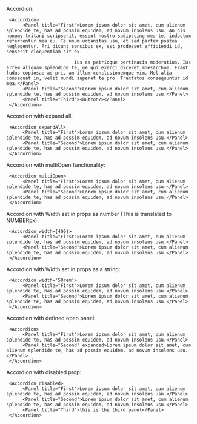Accordion:

     <Accordion>
          <Panel title="First">Lorem ipsum dolor sit amet, cum alienum splendide te, has ad possim equidem, ad novum insolens usu. An his nonumy tritani scripserit, essent nostro sadipscing mea te, indoctum referrentur mea eu. Te unum urbanitas usu, et sed partem postea neglegentur. Pri dicunt sensibus ex, est prodesset efficiendi id, senserit eloquentiam sit ex.

                             Ius ea patrioque pertinacia moderatius. Ius errem aliquam splendide te, ne qui exerci diceret mnesarchum. Erant ludus copiosae ad pri, an illum conclusionemque vim. Mel alia consequat in, velit mundi saperet te pro. Tractatos consequuntur id mea.</Panel>
          <Panel title="Second">Lorem ipsum dolor sit amet, cum alienum splendide te, has ad possim equidem, ad novum insolens usu.</Panel>
          <Panel title="Third"><Button/></Panel>
     </Accordion>


Accordion with expand all:

     <Accordion expandAll>
          <Panel title="First">Lorem ipsum dolor sit amet, cum alienum splendide te, has ad possim equidem, ad novum insolens usu.</Panel>
          <Panel title="Second">Lorem ipsum dolor sit amet, cum alienum splendide te, has ad possim equidem, ad novum insolens usu.</Panel>
     </Accordion>

Accordion with multiOpen functionality:

     <Accordion multiOpen>
          <Panel title="First">Lorem ipsum dolor sit amet, cum alienum splendide te, has ad possim equidem, ad novum insolens usu.</Panel>
          <Panel title="Second">Lorem ipsum dolor sit amet, cum alienum splendide te, has ad possim equidem, ad novum insolens usu.</Panel>
     </Accordion>

Accordion with Width set in props as number (This is translated to NUMBERpx):

     <Accordion width={400}>
          <Panel title="First">Lorem ipsum dolor sit amet, cum alienum splendide te, has ad possim equidem, ad novum insolens usu.</Panel>
          <Panel title="Second">Lorem ipsum dolor sit amet, cum alienum splendide te, has ad possim equidem, ad novum insolens usu.</Panel>
     </Accordion>

Accordion with Width set in props as a string:

     <Accordion width='50rem'>
          <Panel title="First">Lorem ipsum dolor sit amet, cum alienum splendide te, has ad possim equidem, ad novum insolens usu.</Panel>
          <Panel title="Second">Lorem ipsum dolor sit amet, cum alienum splendide te, has ad possim equidem, ad novum insolens usu.</Panel>
     </Accordion>

Accordion with defined open panel:

     <Accordion>
          <Panel title="First">Lorem ipsum dolor sit amet, cum alienum splendide te, has ad possim equidem, ad novum insolens usu.</Panel>
          <Panel title="Second" expanded>Lorem ipsum dolor sit amet, cum alienum splendide te, has ad possim equidem, ad novum insolens usu.</Panel>
     </Accordion>

Accordion with disabled prop:

     <Accordion disabled>
          <Panel title="First">Lorem ipsum dolor sit amet, cum alienum splendide te, has ad possim equidem, ad novum insolens usu.</Panel>
          <Panel title="Second">Lorem ipsum dolor sit amet, cum alienum splendide te, has ad possim equidem, ad novum insolens usu.</Panel>
          <Panel title="Third">this is the third panel</Panel>
     </Accordion>